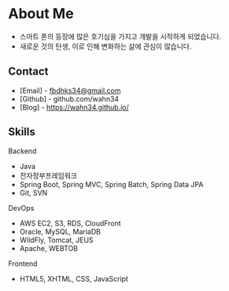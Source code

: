 # About Me
- 스마트 폰의 등장에 많은 호기심을 가지고 개발을 시작하게 되었습니다.
- 새로운 것의 탄생, 이로 인해 변화하는 삶에 관심이 많습니다.

## Contact
- [Email] - fbdhks34@gmail.com
- [Github] - github.com/wahn34
- [Blog] - https://wahn34.github.io/ 

## Skills
Backend
- Java
- 전자정부프레임워크
- Spring Boot, Spring MVC, Spring Batch, Spring Data JPA
- Git, SVN

DevOps
- AWS EC2, S3, RDS, CloudFront
- Oracle, MySQL, MariaDB
- WildFly, Tomcat, JEUS
- Apache, WEBTOB

Frontend
- HTML5, XHTML, CSS, JavaScript

